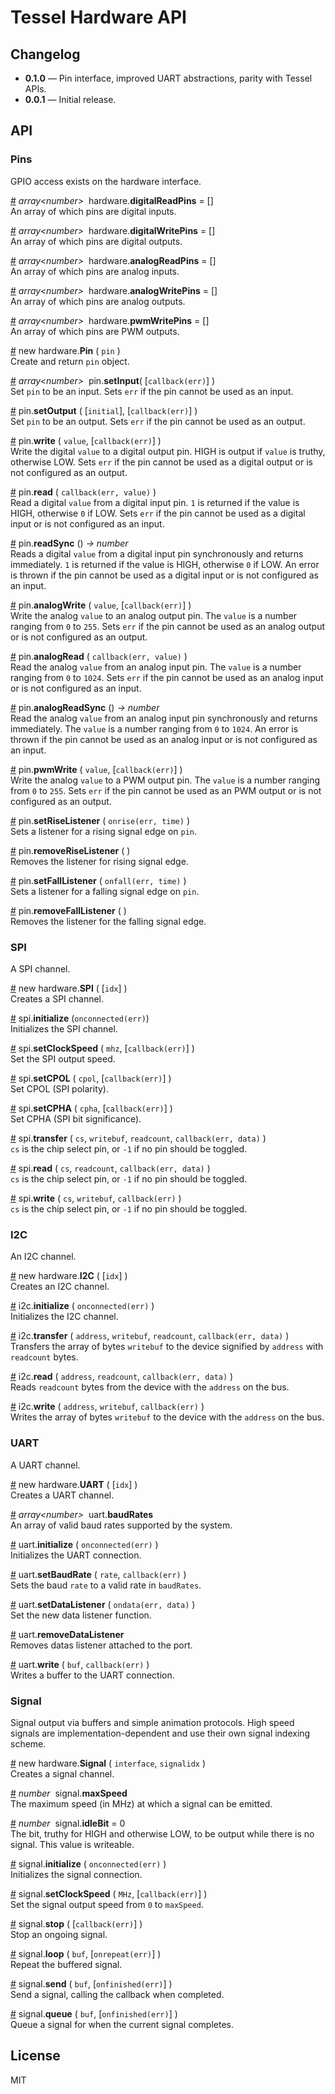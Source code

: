 # Tessel Hardware API

## Changelog

* **0.1.0** &mdash; Pin interface, improved UART abstractions, parity with Tessel APIs.
* **0.0.1** &mdash; Initial release.


## API

### Pins
GPIO access exists on the hardware interface.

&#x20;<a href="#api-array-number-hardware-digitalReadPins-" name="api-array-number-hardware-digitalReadPins-">#</a> <i>array&lt;number&gt;</i>&nbsp; hardware.<b>digitalReadPins</b> = []  
An array of which pins are digital inputs.

&#x20;<a href="#api-array-number-hardware-digitalWritePins-" name="api-array-number-hardware-digitalWritePins-">#</a> <i>array&lt;number&gt;</i>&nbsp; hardware.<b>digitalWritePins</b> = []  
An array of which pins are digital outputs.

&#x20;<a href="#api-array-number-hardware-analogReadPins-" name="api-array-number-hardware-analogReadPins-">#</a> <i>array&lt;number&gt;</i>&nbsp; hardware.<b>analogReadPins</b> = []  
An array of which pins are analog inputs.

&#x20;<a href="#api-array-number-hardware-analogWritePins-" name="api-array-number-hardware-analogWritePins-">#</a> <i>array&lt;number&gt;</i>&nbsp; hardware.<b>analogWritePins</b> = []  
An array of which pins are analog outputs.

&#x20;<a href="#api-array-number-hardware-pwmWritePins-" name="api-array-number-hardware-pwmWritePins-">#</a> <i>array&lt;number&gt;</i>&nbsp; hardware.<b>pwmWritePins</b> = []  
An array of which pins are PWM outputs.

&#x20;<a href="#api-new-hardware-Pin-pin-" name="api-new-hardware-Pin-pin-">#</a> new hardware.<b>Pin</b> ( `pin` )  
Create and return `pin` object.

&#x20;<a href="#api-array-number-pin-setInput-callback-err-" name="api-array-number-pin-setInput-callback-err-">#</a> <i>array&lt;number&gt;</i>&nbsp; pin.<b>setInput</b>( [`callback(err)`] )  
Set `pin` to be an input. Sets `err` if the pin cannot be used as an input. 

&#x20;<a href="#api-pin-setOutput-initial-callback-err-" name="api-pin-setOutput-initial-callback-err-">#</a> pin.<b>setOutput</b> ( [`initial`], [`callback(err)`] )   
Set `pin` to be an output. Sets `err` if the pin cannot be used as an output.  

&#x20;<a href="#api-pin-write-value-callback-err-" name="api-pin-write-value-callback-err-">#</a> pin.<b>write</b> ( `value`, [`callback(err)`] )   
Write the digital `value` to a digital output pin. HIGH is output if `value` is truthy, otherwise LOW. Sets `err` if the pin cannot be used as a digital output or is not configured as an output.

&#x20;<a href="#api-pin-read-callback-err-value-" name="api-pin-read-callback-err-value-">#</a> pin.<b>read</b> ( `callback(err, value)` )   
Read a digital `value` from a digital input pin. `1` is returned if the value is HIGH, otherwise `0` if LOW. Sets `err` if the pin cannot be used as a digital input or is not configured as an input.  

&#x20;<a href="#api-pin-readSync-rarr-number-" name="api-pin-readSync-rarr-number-">#</a> pin.<b>readSync</b> () *&rarr; number*   
Reads a digital `value` from a digital input pin synchronously and returns immediately. `1` is returned if the value is HIGH, otherwise `0` if LOW. An error is thrown if the pin cannot be used as a digital input or is not configured as an input.  

&#x20;<a href="#api-pin-analogWrite-value-callback-err-" name="api-pin-analogWrite-value-callback-err-">#</a> pin.<b>analogWrite</b> ( `value`, [`callback(err)`] )   
Write the analog `value` to an analog output pin. The `value` is a number ranging from `0` to `255`. Sets `err` if the pin cannot be used as an analog output or is not configured as an output.  

&#x20;<a href="#api-pin-analogRead-callback-err-value-" name="api-pin-analogRead-callback-err-value-">#</a> pin.<b>analogRead</b> ( `callback(err, value)` )    
Read the analog `value` from an analog input pin. The `value` is a number ranging from `0` to `1024`. Sets `err` if the pin cannot be used as an analog input or is not configured as an input.  

&#x20;<a href="#api-pin-analogReadSync-rarr-number-" name="api-pin-analogReadSync-rarr-number-">#</a> pin.<b>analogReadSync</b> () *&rarr; number*    
Read the analog `value` from an analog input pin synchronously and returns immediately. The `value` is a number ranging from `0` to `1024`. An error is thrown if the pin cannot be used as an analog input or is not configured as an input.  

&#x20;<a href="#api-pin-pwmWrite-value-callback-err-" name="api-pin-pwmWrite-value-callback-err-">#</a> pin.<b>pwmWrite</b> ( `value`, [`callback(err)`] )   
Write the analog `value` to a PWM output pin. The `value` is a number ranging from `0` to `255`. Sets `err` if the pin cannot be used as an PWM output or is not configured as an output.  

&#x20;<a href="#api-pin-setRiseListener-onrise-err-time-" name="api-pin-setRiseListener-onrise-err-time-">#</a> pin.<b>setRiseListener</b> ( `onrise(err, time)` )    
Sets a listener for a rising signal edge on `pin`.

&#x20;<a href="#api-pin-removeRiseListener-" name="api-pin-removeRiseListener-">#</a> pin.<b>removeRiseListener</b> ( )    
Removes the listener for rising signal edge.

&#x20;<a href="#api-pin-setFallListener-onfall-err-time-" name="api-pin-setFallListener-onfall-err-time-">#</a> pin.<b>setFallListener</b> ( `onfall(err, time)` )    
Sets a listener for a falling signal edge on `pin`.

&#x20;<a href="#api-pin-removeFallListener-" name="api-pin-removeFallListener-">#</a> pin.<b>removeFallListener</b> ( )    
Removes the listener for the falling signal edge.

### SPI
A SPI channel.

&#x20;<a href="#api-new-hardware-SPI-idx-" name="api-new-hardware-SPI-idx-">#</a> new hardware.<b>SPI</b> ( [`idx`] )    
Creates a SPI channel.

&#x20;<a href="#api-spi-initialize-onconnected-err-" name="api-spi-initialize-onconnected-err-">#</a> spi.<b>initialize</b> (`onconnected(err)`)    
Initializes the SPI channel.

&#x20;<a href="#api-spi-setClockSpeed-mhz-callback-err-" name="api-spi-setClockSpeed-mhz-callback-err-">#</a> spi.<b>setClockSpeed</b> ( `mhz`, [`callback(err)`] )   
Set the SPI output speed.  

&#x20;<a href="#api-spi-setCPOL-cpol-callback-err-" name="api-spi-setCPOL-cpol-callback-err-">#</a> spi.<b>setCPOL</b> ( `cpol`, [`callback(err)`] )   
Set CPOL (SPI polarity).  

&#x20;<a href="#api-spi-setCPHA-cpha-callback-err-" name="api-spi-setCPHA-cpha-callback-err-">#</a> spi.<b>setCPHA</b> ( `cpha`, [`callback(err)`] )   
Set CPHA (SPI bit significance).    

&#x20;<a href="#api-spi-transfer-cs-writebuf-readcount-callback-err-data-" name="api-spi-transfer-cs-writebuf-readcount-callback-err-data-">#</a> spi.<b>transfer</b> ( `cs`, `writebuf`, `readcount`, `callback(err, data)` )   
`cs` is the chip select pin, or `-1` if no pin should be toggled.  

&#x20;<a href="#api-spi-read-cs-readcount-callback-err-data-" name="api-spi-read-cs-readcount-callback-err-data-">#</a> spi.<b>read</b> ( `cs`, `readcount`, `callback(err, data)` )   
`cs` is the chip select pin, or `-1` if no pin should be toggled.  

&#x20;<a href="#api-spi-write-cs-writebuf-callback-err-" name="api-spi-write-cs-writebuf-callback-err-">#</a> spi.<b>write</b> ( `cs`, `writebuf`, `callback(err)` )   
`cs` is the chip select pin, or `-1` if no pin should be toggled.  

### I2C
An I2C channel.

&#x20;<a href="#api-new-hardware-I2C-idx-" name="api-new-hardware-I2C-idx-">#</a> new hardware.<b>I2C</b> ( [`idx`] )    
Creates an I2C channel.

&#x20;<a href="#api-i2c-initialize-onconnected-err-" name="api-i2c-initialize-onconnected-err-">#</a> i2c.<b>initialize</b> ( `onconnected(err)` )    
Initializes the I2C channel.

&#x20;<a href="#api-i2c-transfer-address-writebuf-readcount-callback-err-data-" name="api-i2c-transfer-address-writebuf-readcount-callback-err-data-">#</a> i2c.<b>transfer</b> ( `address`, `writebuf`, `readcount`, `callback(err, data)` )    
Transfers the array of bytes `writebuf` to the device signified by `address` with `readcount` bytes.

&#x20;<a href="#api-i2c-read-address-readcount-callback-err-data-" name="api-i2c-read-address-readcount-callback-err-data-">#</a> i2c.<b>read</b> ( `address`, `readcount`, `callback(err, data)` )    
Reads `readcount` bytes from the device with the `address` on the bus.

&#x20;<a href="#api-i2c-write-address-writebuf-callback-err-" name="api-i2c-write-address-writebuf-callback-err-">#</a> i2c.<b>write</b> ( `address`, `writebuf`, `callback(err)` )    
Writes the array of bytes `writebuf` to the device with the `address` on the bus.

### UART
A UART channel.

&#x20;<a href="#api-new-hardware-UART-idx-" name="api-new-hardware-UART-idx-">#</a> new hardware.<b>UART</b> ( [`idx`] )  
Creates a UART channel.

&#x20;<a href="#api-array-number-uart-baudRates-" name="api-array-number-uart-baudRates-">#</a> <i>array&lt;number&gt;</i>&nbsp; uart.<b>baudRates</b>   
An array of valid baud rates supported by the system.  

&#x20;<a href="#api-uart-initialize-onconnected-err-" name="api-uart-initialize-onconnected-err-">#</a> uart.<b>initialize</b> ( `onconnected(err)` )   
Initializes the UART connection.  

&#x20;<a href="#api-uart-setBaudRate-rate-callback-err-" name="api-uart-setBaudRate-rate-callback-err-">#</a> uart.<b>setBaudRate</b> ( `rate`, `callback(err)` )   
Sets the baud `rate` to a valid rate in `baudRates`.

&#x20;<a href="#api-uart-setDataListener-ondata-err-data-" name="api-uart-setDataListener-ondata-err-data-">#</a> uart.<b>setDataListener</b> ( `ondata(err, data)` )   
Set the new data listener function.  

&#x20;<a href="#api-uart-removeDataListener-" name="api-uart-removeDataListener-">#</a> uart.<b>removeDataListener</b>   
Removes datas listener attached to the port.  

&#x20;<a href="#api-uart-write-buf-callback-err-" name="api-uart-write-buf-callback-err-">#</a> uart.<b>write</b> ( `buf`, `callback(err)` )   
Writes a buffer to the UART connection.

### Signal
Signal output via buffers and simple animation protocols. High speed signals are implementation-dependent and use their own signal indexing scheme.

&#x20;<a href="#api-new-hardware-Signal-interface-signalidx-" name="api-new-hardware-Signal-interface-signalidx-">#</a> new hardware.<b>Signal</b> ( `interface`, `signalidx` )    
Creates a signal channel.

&#x20;<a href="#api-number-signal-maxSpeed" name="api-number-signal-maxSpeed">#</a> <i>number</i>&nbsp; signal.<b>maxSpeed</b>  
The maximum speed (in MHz) at which a signal can be emitted.

&#x20;<a href="#api-number-signal-idleBit-0-" name="api-number-signal-idleBit-0-">#</a> <i>number</i>&nbsp; signal.<b>idleBit</b> = 0   
The bit, truthy for HIGH and otherwise LOW, to be output while there is no signal. This value is writeable.  

&#x20;<a href="#api-signal-initialize-onconnected-err-" name="api-signal-initialize-onconnected-err-">#</a> signal.<b>initialize</b> ( `onconnected(err)` )   
Initializes the signal connection.

&#x20;<a href="#api-signal-setClockSpeed-MHz-callback-err-" name="api-signal-setClockSpeed-MHz-callback-err-">#</a> signal.<b>setClockSpeed</b> ( `MHz`, [`callback(err)`] )   
Set the signal output speed from `0` to `maxSpeed`.  

&#x20;<a href="#api-signal-stop-callback-err-" name="api-signal-stop-callback-err-">#</a> signal.<b>stop</b> ( [`callback(err)`] )   
Stop an ongoing signal.  

&#x20;<a href="#api-signal-loop-buf-onrepeat-err-" name="api-signal-loop-buf-onrepeat-err-">#</a> signal.<b>loop</b> ( `buf`, [`onrepeat(err)`] )   
Repeat the buffered signal.  

&#x20;<a href="#api-signal-send-buf-onfinished-err-" name="api-signal-send-buf-onfinished-err-">#</a> signal.<b>send</b> ( `buf`, [`onfinished(err)`] )   
Send a signal, calling the callback when completed.  

&#x20;<a href="#api-signal-queue-buf-onfinished-err-" name="api-signal-queue-buf-onfinished-err-">#</a> signal.<b>queue</b> ( `buf`, [`onfinished(err)`] )   
Queue a signal for when the current signal completes.  


## License

MIT